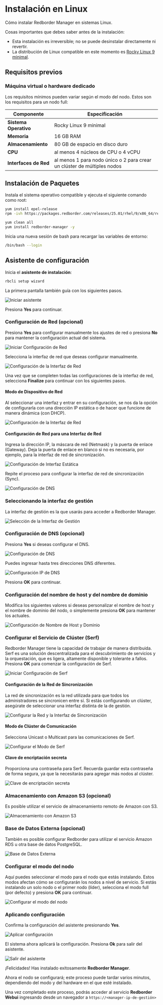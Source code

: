 
# Instalación en Linux

Cómo instalar Redborder Manager en sistemas Linux.

Cosas importantes que debes saber antes de la instalación:

- Esta instalación es irreversible; no se puede desinstalar directamente ni revertir.
- La distribución de Linux compatible en este momento es [Rocky Linux 9 minimal](https://rockylinux.org/download).

## Requisitos previos

### Máquina virtual o hardware dedicado

Los requisitos mínimos pueden variar según el modo del nodo. Estos son los requisitos para un nodo full:

| **Componente**      | **Especificación**                                     |
|--------------------|-------------------------------------------------------|
| **Sistema Operativo** | Rocky Linux 9 minimal                               |
| **Memoria**         | 16 GB RAM                                             |
| **Almacenamiento**        | 80 GB de espacio en disco duro                                   |
| **CPU**            | al menos 4 núcleos de CPU o 4 vCPU                       |
| **Interfaces de Red**  | al menos 1 para nodo único o 2 para crear un clúster de múltiples nodos     |

## Instalación de Paquetes

Instala el sistema operativo compatible y ejecuta el siguiente comando como root:

``` bash title="Instalación de repositorios"
yum install epel-release
rpm -ivh https://packages.redborder.com/releases/25.01/rhel/9/x86_64/redborder-repo-25.04-0.0.1-1.el9.rb.noarch.rpm
```
``` bash title="Instalar el paquete redborder-manager"
yum clean all
yum install redborder-manager -y
```

Inicia una nueva sesión de bash para recargar las variables de entorno:

``` bash title="Recarga de Bash"
/bin/bash --login
```

## Asistente de configuración

Inicia el **asistente de instalación**:

``` bash title="Comando para el asistente de instalación"
rbcli setup wizard
```

La primera pantalla también guía con los siguientes pasos.

![Iniciar asistente](images/ch02_wizard_001.png)

Presiona **Yes** para continuar.

### Configuración de Red (opcional)

Presiona **Yes** para configurar manualmente los ajustes de red o presiona **No** para mantener la configuración actual del sistema.

![Iniciar Configuración de Red](images/ch02_wizard_002.png)

Selecciona la interfaz de red que deseas configurar manualmente.

![Configuración de la Interfaz de Red](images/ch02_wizard_003.png)

Una vez que se completen todas las configuraciones de la interfaz de red, selecciona **Finalize** para continuar con los siguientes pasos.

#### Modo de Dispositivo de Red

Al seleccionar una interfaz y entrar en su configuración, se nos da la opción de configurarla con una dirección IP estática o de hacer que funcione de manera dinámica (con DHCP).

![Configuración de la Interfaz de Red](images/ch02_wizard_004.png)

#### Configuración de Red para una Interfaz de Red

Ingresa la dirección IP, la máscara de red (Netmask) y la puerta de enlace (Gateway). Deja la puerta de enlace en blanco si no es necesaria, por ejemplo, para la interfaz de red de sincronización.

![Configuración de Interfaz Estática](images/ch02_wizard_005.png)

Repite el proceso para configurar la interfaz de red de sincronización (Sync).

![Configuración de DNS](images/ch02_wizard_007.png)

### Seleccionando la interfaz de gestión

La interfaz de gestión es la que usarás para acceder a Redborder Manager.

![Selección de la Interfaz de Gestión](images/ch02_wizard_006.png)

### Configuración de DNS (opcional)

Presiona **Yes** si deseas configurar el DNS.

![Configuración de DNS](images/ch02_wizard_009.png)

Puedes ingresar hasta tres direcciones DNS diferentes.

![Configuración IP de DNS](images/ch02_wizard_010.png)

Presiona **OK**  para continuar.

### Configuración del nombre de host y del nombre de dominio

Modifica los siguientes valores si deseas personalizar el nombre de host y el nombre de dominio del nodo, o simplemente presiona **OK**  para mantener los actuales.

![Configuración de Nombre de Host y Dominio](images/ch02_wizard_011.png)

### Configurar el Servicio de Clúster (Serf)

Redborder Manager tiene la capacidad de trabajar de manera distribuida. Serf es una solución descentralizada para el descubrimiento de servicios y la orquestación, que es ligera, altamente disponible y tolerante a fallos. Presiona **OK** para comenzar la configuración de Serf.

![Iniciar Configuración de Serf](images/ch02_wizard_012.png)

#### Configuración de la Red de Sincronización

La red de sincronización es la red utilizada para que todos los administradores se sincronicen entre sí. Si estás configurando un clúster, asegúrate de seleccionar una interfaz distinta de la de gestión.

![Configurar la Red y la Interfaz de Sincronización](images/ch02_wizard_013.png)

#### Modo de Clúster de Comunicación

Selecciona Unicast o Multicast para las comunicaciones de Serf.

![Configurar el Modo de Serf](images/ch02_wizard_014.png)

#### Clave de encriptación secreta

Proporciona una contraseña para Serf. Recuerda guardar esta contraseña de forma segura, ya que la necesitarás para agregar más nodos al clúster.

![Clave de encriptación secreta](images/ch02_wizard_015.png)

### Almacenamiento con Amazon S3 (opcional)

Es posible utilizar el servicio de almacenamiento remoto de Amazon con S3.

![Almacenamiento con Amazon S3](images/ch02_wizard_016.png)

### Base de Datos Externa (opcional)

También es posible configurar Redborder para utilizar el servicio Amazon RDS u otra base de datos PostgreSQL.

![Base de Datos Externa](images/ch02_wizard_017.png)

### Configurar el modo del nodo

Aquí puedes seleccionar el modo para el nodo que estás instalando. Estos modos afectan cómo se configurarán los nodos a nivel de servicio. Si estás instalando un solo nodo o el primer nodo (líder), selecciona el modo full (por defecto) y presiona **OK** para continuar.

![Configurar el modo del nodo](images/ch02_wizard_018.png)

### Aplicando configuración

Confirma la configuración del asistente presionando **Yes**.

![Aplicar configuración](images/ch02_wizard_019.png)

El sistema ahora aplicará la configuración. Presiona **Ok** para salir del asistente.

![Salir del asistente](images/ch02_wizard_020.png)

¡Felicidades! Has instalado exitosamente **Redborder Manager**.

Ahora el nodo se configurará; este proceso puede tardar varios minutos, dependiendo del modo y del hardware en el que esté instalado.

Una vez completado este proceso, podrás acceder al servicio **Redborder Webui** ingresando desde un navegador a `https://<manager-ip-de-gestión>`

